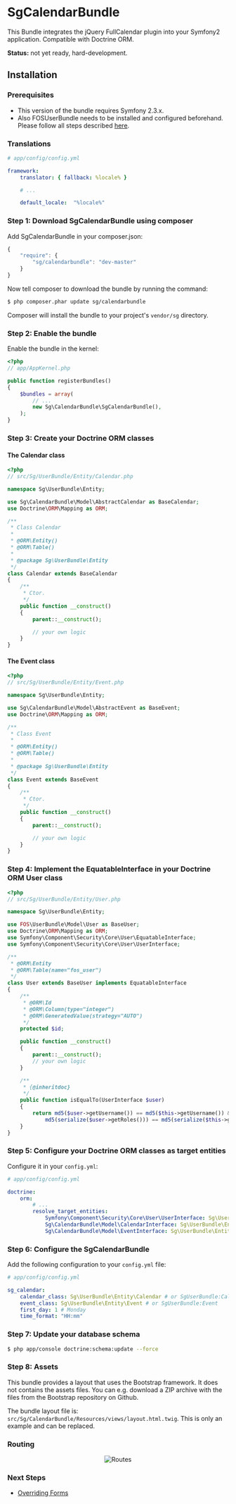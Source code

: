 # SgCalendarBundle

This Bundle integrates the jQuery FullCalendar plugin into your Symfony2 application. Compatible with Doctrine ORM.

**Status:** not yet ready, hard-development.

## Installation

### Prerequisites

* This version of the bundle requires Symfony 2.3.x.
* Also FOSUserBundle needs to be installed and configured beforehand. Please follow all steps described [here](https://github.com/FriendsOfSymfony/FOSUserBundle/blob/master/Resources/doc/index.md).

### Translations

``` yaml
# app/config/config.yml

framework:
    translator: { fallback: %locale% }

    # ...

    default_locale:  "%locale%"
```

### Step 1: Download SgCalendarBundle using composer

Add SgCalendarBundle in your composer.json:

```js
{
    "require": {
        "sg/calendarbundle": "dev-master"
    }
}
```

Now tell composer to download the bundle by running the command:

``` bash
$ php composer.phar update sg/calendarbundle
```

Composer will install the bundle to your project's `vendor/sg` directory.

### Step 2: Enable the bundle

Enable the bundle in the kernel:

``` php
<?php
// app/AppKernel.php

public function registerBundles()
{
    $bundles = array(
        // ...
        new Sg\CalendarBundle\SgCalendarBundle(),
    );
}
```

### Step 3: Create your Doctrine ORM classes

#### The Calendar class

``` php
<?php
// src/Sg/UserBundle/Entity/Calendar.php

namespace Sg\UserBundle\Entity;

use Sg\CalendarBundle\Model\AbstractCalendar as BaseCalendar;
use Doctrine\ORM\Mapping as ORM;

/**
 * Class Calendar
 *
 * @ORM\Entity()
 * @ORM\Table()
 *
 * @package Sg\UserBundle\Entity
 */
class Calendar extends BaseCalendar
{
    /**
     * Ctor.
     */
    public function __construct()
    {
        parent::__construct();

        // your own logic
    }
}
```

#### The Event class

``` php
<?php
// src/Sg/UserBundle/Entity/Event.php

namespace Sg\UserBundle\Entity;

use Sg\CalendarBundle\Model\AbstractEvent as BaseEvent;
use Doctrine\ORM\Mapping as ORM;

/**
 * Class Event
 *
 * @ORM\Entity()
 * @ORM\Table()
 *
 * @package Sg\UserBundle\Entity
 */
class Event extends BaseEvent
{
    /**
     * Ctor.
     */
    public function __construct()
    {
        parent::__construct();

        // your own logic
    }
}
```

### Step 4: Implement the EquatableInterface in your Doctrine ORM User class

``` php
<?php
// src/Sg/UserBundle/Entity/User.php

namespace Sg\UserBundle\Entity;

use FOS\UserBundle\Model\User as BaseUser;
use Doctrine\ORM\Mapping as ORM;
use Symfony\Component\Security\Core\User\EquatableInterface;
use Symfony\Component\Security\Core\User\UserInterface;

/**
 * @ORM\Entity
 * @ORM\Table(name="fos_user")
 */
class User extends BaseUser implements EquatableInterface
{
    /**
     * @ORM\Id
     * @ORM\Column(type="integer")
     * @ORM\GeneratedValue(strategy="AUTO")
     */
    protected $id;

    public function __construct()
    {
        parent::__construct();
        // your own logic
    }

    /**
     * {@inheritdoc}
     */
    public function isEqualTo(UserInterface $user)
    {
        return md5($user->getUsername()) == md5($this->getUsername()) &&
            md5(serialize($user->getRoles())) == md5(serialize($this->getRoles()));
    }
}
```

### Step 5: Configure your Doctrine ORM classes as target entities

Configure it in your `config.yml`:

``` yaml
# app/config/config.yml

doctrine:
    orm:
        # ...
        resolve_target_entities:
            Symfony\Component\Security\Core\User\UserInterface: Sg\UserBundle\Entity\User
            Sg\CalendarBundle\Model\CalendarInterface: Sg\UserBundle\Entity\Calendar
            Sg\CalendarBundle\Model\EventInterface: Sg\UserBundle\Entity\Event
```

### Step 6: Configure the SgCalendarBundle

Add the following configuration to your `config.yml` file:

``` yaml
# app/config/config.yml

sg_calendar:
    calendar_class: Sg\UserBundle\Entity\Calendar # or SgUserBundle:Calendar
    event_class: Sg\UserBundle\Entity\Event # or SgUserBundle:Event
    first_day: 1 # Monday
    time_format: "HH:mm"
```

### Step 7: Update your database schema

``` bash
$ php app/console doctrine:schema:update --force
```

### Step 8: Assets

This bundle provides a layout that uses the Bootstrap framework. It does not contains the assets files.
You can e.g. download a ZIP archive with the files from the Bootstrap repository on Github.

The bundle layout file is: `src/Sg/CalendarBundle/Resources/views/layout.html.twig`. This is only an example and can be replaced.

### Routing

<div style="text-align:center"><img alt="Routes" src="https://github.com/stwe/CalendarBundle/raw/master/Resources/doc/routes.jpg"></div>

### Next Steps

- [Overriding Forms](https://github.com/stwe/CalendarBundle/blob/master/Resources/doc/overriding_forms.md)
